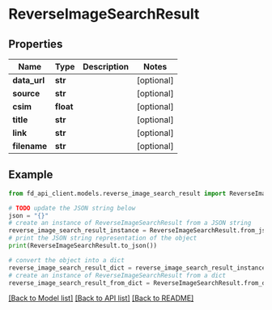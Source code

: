 # ReverseImageSearchResult


## Properties

Name | Type | Description | Notes
------------ | ------------- | ------------- | -------------
**data_url** | **str** |  | [optional] 
**source** | **str** |  | [optional] 
**csim** | **float** |  | [optional] 
**title** | **str** |  | [optional] 
**link** | **str** |  | [optional] 
**filename** | **str** |  | [optional] 

## Example

```python
from fd_api_client.models.reverse_image_search_result import ReverseImageSearchResult

# TODO update the JSON string below
json = "{}"
# create an instance of ReverseImageSearchResult from a JSON string
reverse_image_search_result_instance = ReverseImageSearchResult.from_json(json)
# print the JSON string representation of the object
print(ReverseImageSearchResult.to_json())

# convert the object into a dict
reverse_image_search_result_dict = reverse_image_search_result_instance.to_dict()
# create an instance of ReverseImageSearchResult from a dict
reverse_image_search_result_from_dict = ReverseImageSearchResult.from_dict(reverse_image_search_result_dict)
```
[[Back to Model list]](../README.md#documentation-for-models) [[Back to API list]](../README.md#documentation-for-api-endpoints) [[Back to README]](../README.md)


